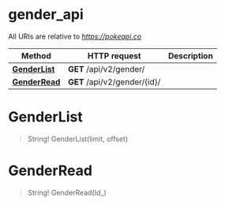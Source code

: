 # gender_api

All URIs are relative to *https://pokeapi.co*

Method | HTTP request | Description
------------- | ------------- | -------------
[**GenderList**](gender_api.md#GenderList) | **GET** /api/v2/gender/ | 
[**GenderRead**](gender_api.md#GenderRead) | **GET** /api/v2/gender/{id}/ | 


<a name="GenderList"></a>
# **GenderList**
> String! GenderList(limit, offset)


<a name="GenderRead"></a>
# **GenderRead**
> String! GenderRead(Id_)


